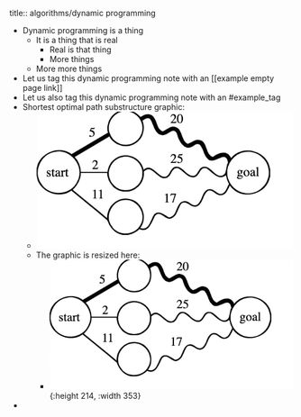 title:: algorithms/dynamic programming

- Dynamic programming is a thing
	- It is a thing that is real
		- Real is that thing
		- More things
	- More more things
- Let us tag this dynamic programming note with an [[example empty page link]]
- Let us also tag this dynamic programming note with an #example_tag
- Shortest optimal path substructure graphic:
	- ![image.png](../assets/image_1688968010207_0.png)
	- The graphic is resized here:
		- ![image.png](../assets/image_1688968020649_0.png){:height 214, :width 353}
-